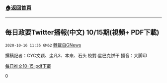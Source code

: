 ###  [:house:返回首頁](https://github.com/ourhimalayas/txt)
---

## 每日政要Twitter播報(中文) 10/15期(視頻+ PDF下載)
`2020-10-16 11:35 GM62` [轉載自GNews](https://gnews.org/zh-hant/428117/)

撰稿記者：CYC文颖、尘凡3、本來、⽯头
校對:星巴克饼⼲
播⾳：⼤脚印

[每日推文10-15-pdf](https://s3.amazonaws.com/gnews-media-offload/wp-content/uploads/2020/10/16113226/10-15-%E6%98%9F%E5%B7%B4%E5%85%8B%E9%A4%85%E4%B9%BE-pdf.pdf)[下載](https://s3.amazonaws.com/gnews-media-offload/wp-content/uploads/2020/10/16113226/10-15-%E6%98%9F%E5%B7%B4%E5%85%8B%E9%A4%85%E4%B9%BE-pdf.pdf)



0
